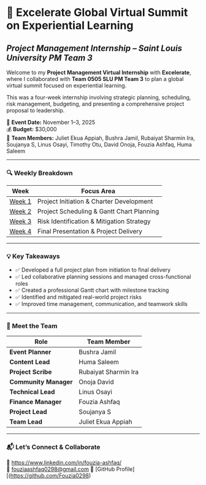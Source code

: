 # 🌟 Excelerate Global Virtual Summit on Experiential Learning  
## *Project Management Internship – Saint Louis University PM Team 3*

Welcome to my **Project Management Virtual Internship** with **Excelerate**, where I collaborated with **Team 0505 SLU PM Team 3** to plan a global virtual summit focused on experiential learning.

This was a four-week internship involving strategic planning, scheduling, risk management, budgeting, and presenting a comprehensive project proposal to leadership.

📅 **Event Date:** November 1–3, 2025  
💰 **Budget:** $30,000  
👥 **Team Members:** Juliet Ekua Appiah, Bushra Jamil, Rubaiyat Sharmin Ira, Soujanya S, Linus Osayi, Timothy Otu, David Onoja, Fouzia Ashfaq, Huma Saleem

---

### 🔍 Weekly Breakdown

| Week | Focus Area |
|------|------------|
| [Week 1](week-1/README.md) | Project Initiation & Charter Development |
| [Week 2](week-2/README.md) | Project Scheduling & Gantt Chart Planning |
| [Week 3](week-3/README.md) | Risk Identification & Mitigation Strategy |
| [Week 4](week-4/README.md) | Final Presentation & Project Delivery |

---

### 💡 Key Takeaways

- ✅ Developed a full project plan from initiation to final delivery  
- ✅ Led collaborative planning sessions and managed cross-functional roles  
- ✅ Created a professional Gantt chart with milestone tracking  
- ✅ Identified and mitigated real-world project risks  
- ✅ Improved time management, communication, and teamwork skills  

---

### 👥 Meet the Team

| Role                 | Team Member             |
|----------------------|--------------------------|
| **Event Planner**     | Bushra Jamil             |
| **Content Lead**      | Huma Saleem              |
| **Project Scribe**    | Rubaiyat Sharmin Ira     |
| **Community Manager** | Onoja David              |
| **Technical Lead**    | Linus Osayi              |
| **Finance Manager**   | Fouzia Ashfaq            |
| **Project Lead**      | Soujanya S               |
| **Team Lead**         | Juliet Ekua Appiah       |

---

### 📬 Let’s Connect & Collaborate

🔗 https://www.linkedin.com/in/fouzia-ashfaq/  
📧 fouziaashfaq0298@gmail.com
📁 [GitHub Profile][(https://github.com/Fouzia0298)
